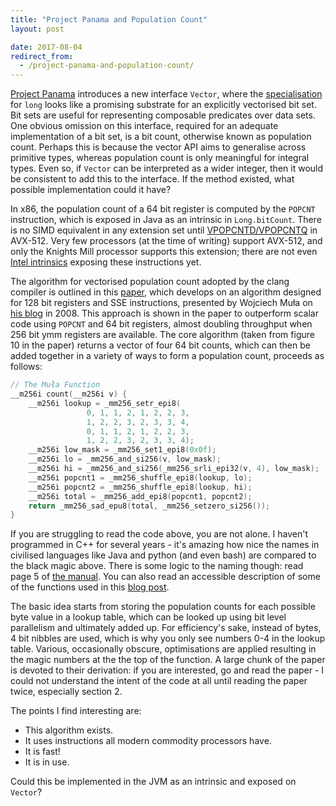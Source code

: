 ```yaml
---
title: "Project Panama and Population Count"
layout: post

date: 2017-08-04
redirect_from:
  - /project-panama-and-population-count/
---
```


<a href="http://openjdk.java.net/projects/panama/" target="_blank" rel="noopener">Project Panama</a> introduces a new interface `Vector`, where the <a href="http://hg.openjdk.java.net/panama/panama/jdk/file/776788a90cf3/test/panama/vector-draft-spec/src/main/java/com/oracle/vector/Long256Vector.java" target="_blank" rel="noopener">specialisation</a> for `long` looks like a promising substrate for an explicitly vectorised bit set. Bit sets are useful for representing composable predicates over data sets. One obvious omission on this interface, required for an adequate implementation of a bit set, is a bit count, otherwise known as population count. Perhaps this is because the vector API aims to generalise across primitive types, whereas population count is only meaningful for integral types. Even so, if `Vector` can be interpreted as a wider integer, then it would be consistent to add this to the interface. If the method existed, what possible implementation could it have?

In x86, the population count of a 64 bit register is computed by the `POPCNT` instruction, which is exposed in Java as an intrinsic in `Long.bitCount`. There is no SIMD equivalent in any extension set until <a href="https://en.wikipedia.org/wiki/AVX-512#New_instructions_in_AVX-512_VPOPCNTDQ" target="_blank" rel="noopener">VPOPCNTD/VPOPCNTQ</a> in AVX-512. Very few processors (at the time of writing) support AVX-512, and only the Knights Mill processor supports this extension; there are not even <a href="https://software.intel.com/sites/landingpage/IntrinsicsGuide/#expand=3228&amp;techs=AVX_512" target="_blank" rel="noopener">Intel intrinsics</a> exposing these instructions yet.

The algorithm for vectorised population count adopted by the clang compiler is outlined in this <a href="https://arxiv.org/pdf/1611.07612.pdf" target="_blank" rel="noopener">paper</a>, which develops on an algorithm designed for 128 bit registers and SSE instructions, presented by Wojciech Muła on <a href="http://0x80.pl/articles/sse-popcount.html" target="_blank" rel="noopener">his blog</a> in 2008. This approach is shown in the paper to outperform scalar code using `POPCNT` and 64 bit registers, almost doubling throughput when 256 bit ymm registers are available. The core algorithm (taken from figure 10 in the paper) returns a vector of four 64 bit counts, which can then be added together in a variety of ways to form a population count, proceeds as follows:

```c
// The Muła Function
__m256i count(__m256i v) {
    __m256i lookup = _mm256_setr_epi8(
                 0, 1, 1, 2, 1, 2, 2, 3, 
                 1, 2, 2, 3, 2, 3, 3, 4,
                 0, 1, 1, 2, 1, 2, 2, 3,
                 1, 2, 2, 3, 2, 3, 3, 4);
    __m256i low_mask = _mm256_set1_epi8(0x0f);
    __m256i lo = _mm256_and_si256(v, low_mask);
    __m256i hi = _mm256_and_si256(_mm256_srli_epi32(v, 4), low_mask);
    __m256i popcnt1 = _mm256_shuffle_epi8(lookup, lo);
    __m256i popcnt2 = _mm256_shuffle_epi8(lookup, hi);
    __m256i total = _mm256_add_epi8(popcnt1, popcnt2);
    return _mm256_sad_epu8(total, _mm256_setzero_si256());
}
```

If you are struggling to read the code above, you are not alone. I haven't programmed in C++ for several years - it's amazing how nice the names in civilised languages like Java and python (and even bash) are compared to the black magic above. There is some logic to the naming though: read page 5 of <a href="https://software.intel.com/sites/default/files/a6/22/18072-347603.pdf" target="_blank" rel="noopener">the manual</a>. You can also read an accessible description of some of the functions used in this <a href="https://www.codeproject.com/Articles/874396/Crunching-Numbers-with-AVX-and-AVX" target="_blank" rel="noopener">blog post</a>.

The basic idea starts from storing the population counts for each possible byte value in a lookup table, which can be looked up using bit level parallelism and ultimately added up. For efficiency's sake, instead of bytes, 4 bit nibbles are used, which is why you only see numbers 0-4 in the lookup table. Various, occasionally obscure, optimisations are applied resulting in the magic numbers at the the top of the function. A large chunk of the paper is devoted to their derivation: if you are interested, go and read the paper - I could not understand the intent of the code at all until reading the paper twice, especially section 2.

The points I find interesting are:

* This algorithm exists.
* It uses instructions all modern commodity processors have.
* It is fast!
* It is in use.

Could this be implemented in the JVM as an intrinsic and exposed on `Vector`?
